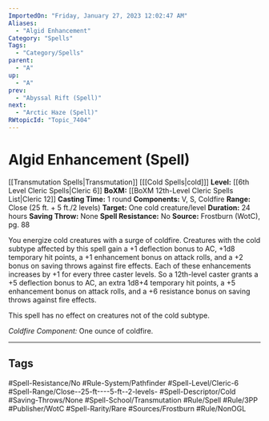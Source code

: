```yaml
---
ImportedOn: "Friday, January 27, 2023 12:02:47 AM"
Aliases:
  - "Algid Enhancement"
Category: "Spells"
Tags:
  - "Category/Spells"
parent:
  - "A"
up:
  - "A"
prev:
  - "Abyssal Rift (Spell)"
next:
  - "Arctic Haze (Spell)"
RWtopicId: "Topic_7404"
---
```

# Algid Enhancement (Spell)

[[Transmutation Spells|Transmutation]] \[[[Cold Spells|cold]]]
**Level:** [[6th Level Cleric Spells|Cleric 6]]
**BoXM:** [[BoXM 12th-Level Cleric Spells List|Cleric 12]]
**Casting Time:** 1 round
**Components:** V, S, Coldfire
**Range:** Close (25 ft. + 5 ft./2 levels)
**Target:** One cold creature/level
**Duration:** 24 hours
**Saving Throw:** None
**Spell Resistance:** No
**Source:** Frostburn (WotC), pg. 88

You energize cold creatures with a surge of coldfire. Creatures with the cold subtype affected by this spell gain a +1 deflection bonus to AC, +1d8 temporary hit points, a +1 enhancement bonus on attack rolls, and a +2 bonus on saving throws against fire effects. Each of these enhancements increases by +1 for every three caster levels. So a 12th-level caster grants a +5 deflection bonus to AC, an extra 1d8+4 temporary hit points, a +5 enhancement bonus on attack rolls, and a +6 resistance bonus on saving throws against fire effects.

This spell has no effect on creatures not of the cold subtype.

*Coldfire Component:* One ounce of coldfire.

---
## Tags
#Spell-Resistance/No #Rule-System/Pathfinder #Spell-Level/Cleric-6 #Spell-Range/Close--25-ft----5-ft--2-levels- #Spell-Descriptor/Cold #Saving-Throws/None #Spell-School/Transmutation #Rule/Spell #Rule/3PP #Publisher/WotC #Spell-Rarity/Rare #Sources/Frostburn #Rule/NonOGL


